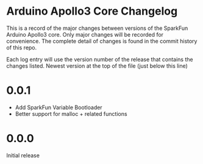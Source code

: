 Arduino Apollo3 Core Changelog
==============================

This is a record of the major changes between versions of the SparkFun Arduino Apollo3 core. Only major changes will be recorded for convenience. The complete detail of changes is found in the commit history of this repo.

Each log entry will use the version number of the release that contains the changes listed. Newest version at the top of the file (just below this line)

0.0.1
=====
- Add SparkFun Variable Bootloader
- Better support for malloc + related functions


0.0.0
=====
Initial release